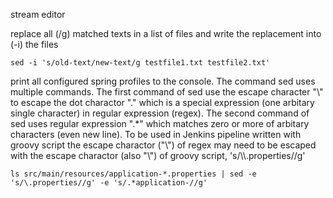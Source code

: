 stream editor

replace all (/g) matched texts in a list of files and write the replacement into (-i) the files
```
sed -i 's/old-text/new-text/g testfile1.txt testfile2.txt'
```

print all configured spring profiles to the console. The command sed uses multiple commands. The first command of sed use the escape character "\\" to escape the dot charactor "." which is a special expression (one arbitary single character) in regular expression (regex). The second command of sed uses regular expression ".*" which matches zero or more of arbitary characters (even new line). To be used in Jenkins pipeline written with groovy script the escape charactor ("\\") of regex may need to be escaped with the escape charactor (also "\\") of groovy script, 's/\\\\.properties//g'
```
ls src/main/resources/application-*.properties | sed -e 's/\.properties//g' -e 's/.*application-//g'
```
